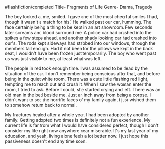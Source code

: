 #flashfiction/completed
Title- Fragments of Life
Genre- Drama, Tragedy

The boy looked at me, smiled. I gave one of the most cheerful smiles I had, though it wasn't a match for his’. He walked past our car, humming. The face certainly being a thing to be kept in an art showroom. Few seconds later screams and blood surround me. A police car had crashed into the spikes a few steps ahead, and another shady looking car had crashed into our's. The rods kept sideways had stabbed into our windows, through the members tall enough. Had it not been for the pillows we kept in the back seat, I wouldn't have been frozen just temporarily. The boy who went past us was just visible to me, at least what was left. 

The people in red took enough time. I was assumed to be dead by the situation of the car. I don't remember being conscious after that, and before being in the quiet white room. There was a cute little flashing red light, tempting me to reach out and crush it. When I saw the woman enter the room, I tried to ask. Before I could, she started crying and left. There was an old man in the bed beside me. Just an inch away from being a corpse. I didn't want to see the horrific faces of my family again, I just wished them to somehow return back to normal. 

My fractures healed after a whole year. I had been adopted by another family. Getting adopted two times is definitely not a fun experience. My current life is far from what I would have considered perfect, though I don't consider my life right now anywhere near miserable. It's my last year of my education, and yeah, living alone feels a lot better now. I just hope this passiveness doesn't end any time soon.